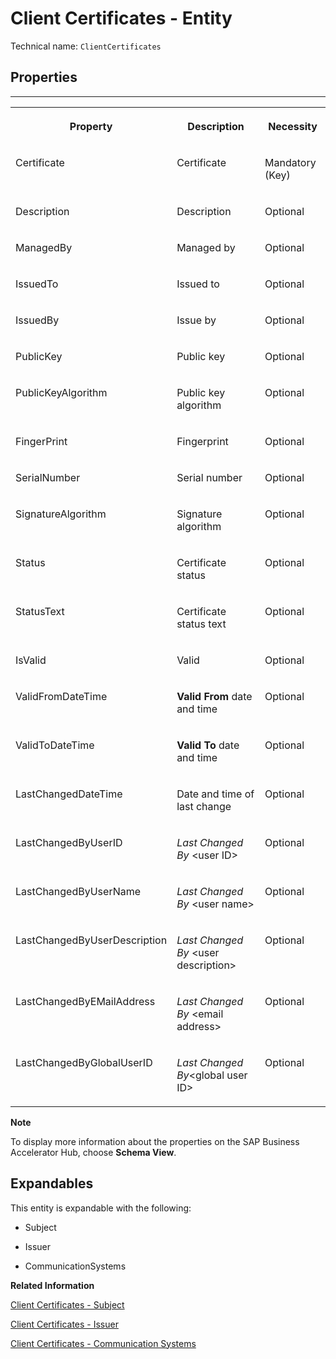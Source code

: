<!-- loioa43ca051373141e58e1d325e2e2d9d91 -->

# Client Certificates - Entity





Technical name: `ClientCertificates` 



<a name="loioa43ca051373141e58e1d325e2e2d9d91__section_Properties_Client_Certificates"/>

## Properties

****


<table>
<tr>
<th valign="top">

Property

</th>
<th valign="top">

Description

</th>
<th valign="top">

Necessity

</th>
</tr>
<tr>
<td valign="top">

Certificate

</td>
<td valign="top">

Certificate

</td>
<td valign="top">

Mandatory \(Key\)

</td>
</tr>
<tr>
<td valign="top">

Description

</td>
<td valign="top">

Description

</td>
<td valign="top">

Optional

</td>
</tr>
<tr>
<td valign="top">

ManagedBy

</td>
<td valign="top">

Managed by

</td>
<td valign="top">

Optional

</td>
</tr>
<tr>
<td valign="top">

IssuedTo

</td>
<td valign="top">

Issued to

</td>
<td valign="top">

Optional

</td>
</tr>
<tr>
<td valign="top">

IssuedBy

</td>
<td valign="top">

Issue by

</td>
<td valign="top">

Optional

</td>
</tr>
<tr>
<td valign="top">

PublicKey

</td>
<td valign="top">

Public key

</td>
<td valign="top">

Optional

</td>
</tr>
<tr>
<td valign="top">

PublicKeyAlgorithm

</td>
<td valign="top">

Public key algorithm

</td>
<td valign="top">

Optional

</td>
</tr>
<tr>
<td valign="top">

FingerPrint

</td>
<td valign="top">

Fingerprint

</td>
<td valign="top">

Optional

</td>
</tr>
<tr>
<td valign="top">

SerialNumber

</td>
<td valign="top">

Serial number

</td>
<td valign="top">

Optional

</td>
</tr>
<tr>
<td valign="top">

SignatureAlgorithm

</td>
<td valign="top">

Signature algorithm

</td>
<td valign="top">

Optional

</td>
</tr>
<tr>
<td valign="top">

Status

</td>
<td valign="top">

Certificate status

</td>
<td valign="top">

Optional

</td>
</tr>
<tr>
<td valign="top">

StatusText

</td>
<td valign="top">

Certificate status text

</td>
<td valign="top">

Optional

</td>
</tr>
<tr>
<td valign="top">

IsValid

</td>
<td valign="top">

Valid

</td>
<td valign="top">

Optional

</td>
</tr>
<tr>
<td valign="top">

ValidFromDateTime

</td>
<td valign="top">

**Valid From** date and time

</td>
<td valign="top">

Optional

</td>
</tr>
<tr>
<td valign="top">

ValidToDateTime

</td>
<td valign="top">

**Valid To** date and time

</td>
<td valign="top">

Optional

</td>
</tr>
<tr>
<td valign="top">

LastChangedDateTime

</td>
<td valign="top">

Date and time of last change

</td>
<td valign="top">

Optional

</td>
</tr>
<tr>
<td valign="top">

LastChangedByUserID

</td>
<td valign="top">

*Last Changed By* <user ID\>

</td>
<td valign="top">

Optional

</td>
</tr>
<tr>
<td valign="top">

LastChangedByUserName

</td>
<td valign="top">

*Last Changed By* <user name\>

</td>
<td valign="top">

Optional

</td>
</tr>
<tr>
<td valign="top">

LastChangedByUserDescription

</td>
<td valign="top">

*Last Changed By* <user description\>

</td>
<td valign="top">

Optional

</td>
</tr>
<tr>
<td valign="top">

LastChangedByEMailAddress

</td>
<td valign="top">

*Last Changed By* <email address\>

</td>
<td valign="top">

Optional

</td>
</tr>
<tr>
<td valign="top">

LastChangedByGlobalUserID

</td>
<td valign="top">

*Last Changed By*<global user ID\>

</td>
<td valign="top">

Optional

</td>
</tr>
</table>



**Note**

To display more information about the properties on the SAP Business Accelerator Hub, choose **Schema View**.



<a name="loioa43ca051373141e58e1d325e2e2d9d91__section_vt4_3zs_jyb"/>

## Expandables

This entity is expandable with the following:

-   Subject

-   Issuer

-   CommunicationSystems


**Related Information**  


[Client Certificates - Subject](client-certificates-subject-ee500bd.md)

[Client Certificates - Issuer](client-certificates-issuer-10dbb51.md)

[Client Certificates - Communication Systems](client-certificates-communication-systems-1a54ade.md)

